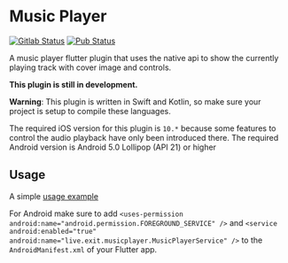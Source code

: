 # Music Player
[![Gitlab Status](https://gitlab.com/exitlive/music-player/badges/master/build.svg)](https://gitlab.com/exitlive/music-player/pipelines)
[![Pub Status](https://img.shields.io/pub/v/music_player.svg)](https://pub.dartlang.org/packages/music_player)

A music player flutter plugin that uses the native api to
show the currently playing track with cover image and controls.

**This plugin is still in development.**

**Warning**: This plugin is written in Swift and Kotlin, so make
sure your project is setup to compile these languages.
 
The required iOS version for this plugin is `10.*` because some
features to control the audio playback have only been introduced
there. 
The required Android version is Android 5.0 Lollipop (API 21) or higher

## Usage

A simple [usage example](example/example.dart) 

For Android make sure to add `<uses-permission android:name="android.permission.FOREGROUND_SERVICE" />` and
`<service android:enabled="true" android:name="live.exit.musicplayer.MusicPlayerService" />` to the
`AndroidManifest.xml` of your Flutter app.